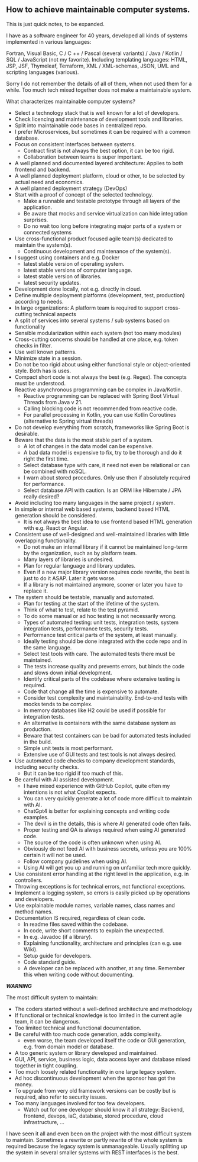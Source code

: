 ## How to achieve maintainable computer systems.

This is just quick notes, to be expanded.  

I have as a software engineer for 40 years, developed all kinds of systems implemented in various languages:

Fortran, Visual Basic, C / C ++ / Pascal (several variants) / Java / Kotlin / SQL / JavaScript (not my favorite).
Including templating languages: HTML, JSP, JSF, Thymeleaf, Terraform, XML / XML-schemas, JSON, UML and scripting languages (various).   

Sorry I do not remember the details of all of them, when not used them for a while.
Too much tech mixed together does not make a maintainable system.

What characterizes maintainable computer systems?

- Select a technology stack that is well known for a lot of developers.
- Check licencing and maintenance of development tools and libraries.
- Split into maintainable code bases in centralized repo.
- I prefer Microservices, but sometimes it can be required with a common database.
- Focus on consistent interfaces between systems.
  - Contract first is not always the best option, it can be too rigid.
  - Collaboration between teams is super important.
- A well planned and documented layered architecture:  Applies to both frontend and backend.
- A well planned deployment platform, cloud or other, to be selected by actual need and economics.
- A well planned deployment strategy (DevOps)
- Start with a proof of concept of the selected technology.
  - Make a runnable and testable prototype through all layers of the application.
  - Be aware that mocks and service virtualization can hide integration surprises.
  - Do no wait too long before integrating major parts of a system or connected systems
- Use cross-functional product focused agile team(s) dedicated to maintain the system(s).
  - Continuous development and maintenance of the system(s).
- I suggest using containers and e.g. Docker
  - latest stable version of operating system.
  - latest stable versions of computer language.
  - latest stable version of libraries.
  - latest security updates.
- Development done locally, not e.g. directly in cloud.
- Define multiple deployment platforms (development, test, production) according to needs.
- In large organizations: A platform team is required to support cross-cutting technical aspects
- A split of services into several systems / sub systems based on functionality
- Sensible modularization within each system (not too many modules)
- Cross-cutting concerns should be handled at one place, e.g. token checks in filter.
- Use well known patterns.
- Minimize state in a session.
- Do not be too rigid about using either functional style or object-oriented style. Both has is uses.
- Compact short code is not always the best (e.g. Regex). The concepts must be understood.
- Reactive asynchronous programming can be complex in Java/Kotlin. 
  - Reactive programming can be replaced with Spring Boot Virtual Threads from Java v 21.
  - Calling blocking code is not recommended from reactive code.
  - For parallel processing in Kotlin, you can use Kotlin Coroutines (alternative to Spring virtual threads)
- Do not develop everything from scratch, frameworks like Spring Boot is desirable.
- Beware that the data is the most stable part of a system.
  - A lot of changes in the data model can be expensive.
  - A bad data model is expensive to fix, try to be thorough and do it right the first time.
  - Select database type with care, it need not even be relational or can be combined with noSQL.
  - I warn about stored procedures. Only use then if absolutely required for performance.
  - Select database API with caution. Is an ORM like Hibernate / JPA really desired?
- Avoid including too many languages in the same project / system.
- In simple or internal web based systems, backend based HTML generation should be considered. 
  - It is not always the best idea to use frontend based HTML generation with e.g. React or Angular.
- Consistent use of well-designed and well-maintained libraries with little overlapping functionality.
  - Do not make an internal library if it cannot be maintained long-term by the organization, such as by platform team.
  - Many layers of libraries is undesired.
  - Plan for regular language and library updates.
  - Even if a new major library version requires code rewrite, the best is just to do it ASAP. Later it gets worse.
  - If a library is not maintained anymore, sooner or later you have to replace it.
- The system should be testable, manually and automated.
  - Plan for testing at the start of the lifetime of the system.
  - Think of what to test, relate  to the test pyramid.
  - To do some manual or ad hoc testing is not necessarily wrong.
  - Types of automated testing: unit tests, integration tests, system integration tests, performance tests, security tests.
  - Performance test critical parts of the system, at least manually.
  - Ideally testing should be done integrated with the code repo and in the same language.
  - Select test tools with care. The automated tests there must be maintained.
  - The tests increase quality and prevents errors, but binds the code and slows down initial development.
  - Identify critical parts of the codebase where extensive testing is required.
  - Code that change all the time is expensive to automate.
  - Consider  test complexity and maintainability. End-to-end tests with mocks tends to be complex.
  - In memory databases like H2 could be used if possible for integration tests.
  - An alternative is containers with the same database system as production.
  - Beware that test containers can be bad for automated tests included in the build.
  - Simple unit tests is most performant.
  - Extensive use of GUI tests and test tools is not always desired.
- Use automated code checks to company development standards, including security checks.
    - But it can be too rigid if too much of this.
- Be careful with AI assisted development. 
    - I have mixed experience with GitHub Copilot, quite often my intentions is not what Copilot expects.
    - You can very quickly generate a lot of code more difficult to maintain with AI.
    - ChatGpt4 is better for explaining concepts and writing code examples.
    - The devil is in the details, this is where AI generated code often fails.
    - Proper testing and QA is always required when using AI generated code.
    - The source of the code is often unknown when using AI.
    - Obviously do not feed AI with business secrets, unless you are 100% certain it will not be used.
    - Follow company guidelines when using AI.
    - Using AI will get you up and running on unfamiliar tech more quickly.
- Use consistent error handling at the right level in the application, e.g. in controllers.
- Throwing exceptions is for technical errors, not functional exceptions.
- Implement a logging system, so errors is easily picked up by operations and developers.
- Use explainable module names, variable names, class names and method names.
- Documentation IS required, regardless of clean code.
  - In readme files saved within the codebase.
  - In code, write short comments to explain the unexpected.
  - In e.g. Javadoc (if a library).
  - Explaining functionality, architecture and principles (can e.g. use Wiki).
  - Setup guide for developers.
  - Code standard guide.
  - A developer can be replaced with another, at any time. Remember this when writing code without documenting.

***WARNING***  

The most difficult system to maintain:
- The coders started without a well-defined architecture and methodology
- If functional or technical knowledge is too limited in the current agile team, it can be dangerous.
- Too limited technical and functional documentation.
- Be careful with too much code generation, adds complexity.
  - even worse, the team developed itself the code or GUI generation, e.g. from domain model or database.
- A too generic system or library developed and maintained.
- GUI, API, service, business logic, data access layer and database mixed together in tight coupling.
- Too much loosely related functionality in one large legacy system.
- Ad hoc discontinuous development when the sponsor has got the money.
- To upgrade from very old framework versions can be costly but is required, also refer to security issues.
- Too many languages involved for too few developers. 
  - Watch out for one developer should know it all strategy: Backend, frontend, devops, iaC, database, stored procedure, cloud infrastructure, ...

I have seen it all and even been on the project with the most difficult system to maintain.
Sometimes a rewrite or partly rewrite of the whole system is required because the legacy system is unmanageable.
Usually splitting up the system in several smaller systems with REST interfaces is the best.
